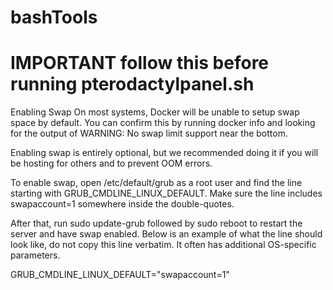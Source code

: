 # bashTools

# IMPORTANT follow this before running pterodactylpanel.sh

Enabling Swap
On most systems, Docker will be unable to setup swap space by default. You can confirm this by running docker info and looking for the output of WARNING: No swap limit support near the bottom.

Enabling swap is entirely optional, but we recommended doing it if you will be hosting for others and to prevent OOM errors.

To enable swap, open /etc/default/grub as a root user and find the line starting with GRUB_CMDLINE_LINUX_DEFAULT. Make sure the line includes swapaccount=1 somewhere inside the double-quotes.

After that, run sudo update-grub followed by sudo reboot to restart the server and have swap enabled. Below is an example of what the line should look like, do not copy this line verbatim. It often has additional OS-specific parameters.

GRUB_CMDLINE_LINUX_DEFAULT="swapaccount=1"
